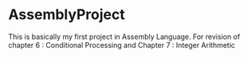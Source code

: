 # AssemblyProject

This is basically my first project in Assembly Language. For revision of chapter 6 : Conditional Processing and Chapter 7 : Integer Arithmetic
